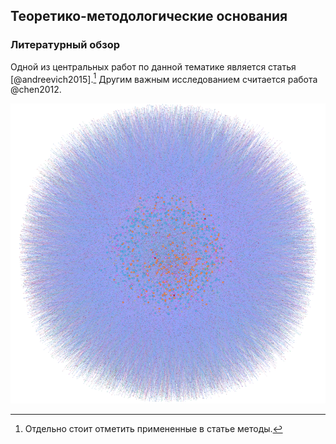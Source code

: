 ## Теоретико-методологические основания

### Литературный обзор
Одной из центральных работ по данной тематике является статья [@andreevich2015].[^1]
Другим важным исследованием считается работа @chen2012.

![Картинка с графом](images/Test_picture.png)

[^1]: Отдельно стоит отметить примененные в статье методы.
